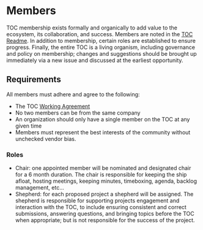 # Members

TOC membership exists formally and organically to add value to the ecosystem, its collaboration, and success. Members are noted in the [TOC Readme](../README.md). In addition to membership, certain roles are established to ensure progress. Finally, the entire TOC is a living organism, including governance and policy on membership; changes and suggestions should be brought up immediately via a new issue and discussed at the earliest opportunity.

## Requirements

All members must adhere and agree to the following:

- The TOC [Working Agreement](../WORKINGAGREEMENT.md)
- No two members can be from the same company
- An organization should only have a single member on the TOC at any given time
- Members must represent the best interests of the community without unchecked vendor bias.

### Roles

- Chair: one appointed member will be nominated and designated chair for a 6 month duration. The chair is responsible for keeping the ship afloat, hosting meetings, keeping minutes, timeboxing, agenda, backlog management, etc...
- Shepherd: for each proposed project a shepherd will be assigned. The shepherd is responsible for supporting projects engagement and interaction with the TOC, to include ensuring consistent and correct submissions, answering questions, and bringing topics before the TOC when appropriate; but is not responsible for the success of the project.
